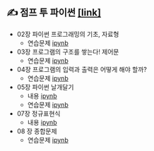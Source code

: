 ## ✍ 점프 투 파이썬 [[link]](https://wikidocs.net/book/1)
+ 02장 파이썬 프로그래밍의 기초, 자료형 
  - 연습문제 [ipynb](https://github.com/kbjung/Jump_to_Python/blob/main/ch02_ex.ipynb)
+ 03장 프로그램의 구조를 쌓는다! 제어문
  - 연습문제 [ipynb](https://github.com/kbjung/Jump_to_Python/blob/main/ch03_ex.ipynb)
+ 04장 프로그램의 입력과 출력은 어떻게 해야 할까?
  - 연습문제 [ipynb](https://github.com/kbjung/Jump_to_Python/blob/main/ch04_ex.ipynb)
+ 05장 파이썬 날개달기
  - 내용 [ipynb](https://github.com/kbjung/Jump_to_Python/blob/main/ch05.ipynb)
  - 연습문제 [ipynb](https://github.com/kbjung/Jump_to_Python/blob/main/ch05_ex.ipynb)
+ 07장 정규표현식
  - 내용 [ipynb](https://github.com/kbjung/Jump_to_Python/blob/main/ch07.ipynb)
+ 08 장 종합문제
  - 연습문제 [ipynb](https://github.com/kbjung/Jump_to_Python/blob/main/ch8_ex.ipynb)
